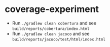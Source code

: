 # coverage-experiment

* Run `./gradlew clean cobertura` and see `build/reports/cobertura/index.html`
* Run `./gradlew clean jacoco` and see `build/reports/jacoco/test/html/index.html`
